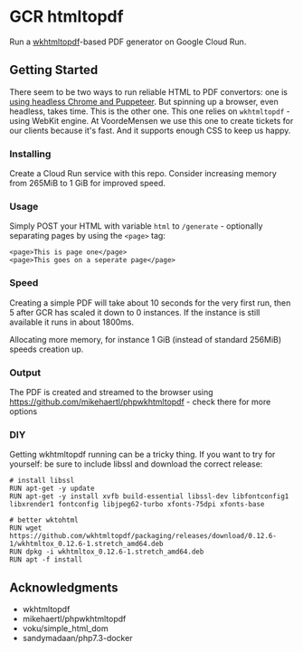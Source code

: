 
# GCR htmltopdf

Run a [wkhtmltopdf](https://github.com/wkhtmltopdf/wkhtmltopdf)-based PDF generator on Google Cloud Run.

## Getting Started

There seem to be two ways to run reliable HTML to PDF convertors: one is [using headless Chrome and Puppeteer](https://www.ribice.ba/cloud-function-html-to-pdf/). But spinning up a browser, even headless, takes time. This is the other one. This one relies on `wkhtmltopdf` - using WebKit engine. At VoordeMensen we use this one to create tickets for our clients because it's fast. And it supports enough CSS to keep us happy.

### Installing

Create a Cloud Run service with this repo. Consider increasing memory from 265MiB to 1 GiB for improved speed.

### Usage
Simply POST your HTML with variable `html` to `/generate` - optionally separating pages by using the `<page>` tag:

```
<page>This is page one</page>
<page>This goes on a seperate page</page>
```

### Speed
Creating a simple PDF will take about 10 seconds for the very first run, then 5 after GCR has scaled it down to 0 instances. If the instance is still available it runs in about 1800ms. 

Allocating more memory, for instance 1 GiB (instead of standard 256MiB) speeds creation up. 

### Output
The PDF is created and streamed to the browser using https://github.com/mikehaertl/phpwkhtmltopdf - check there for more options

### DIY
Getting wkhtmltopdf running can be a tricky thing. If you want to try for yourself: be sure to include libssl and download the correct release:

```
# install libssl
RUN apt-get -y update
RUN apt-get -y install xvfb build-essential libssl-dev libfontconfig1 libxrender1 fontconfig libjpeg62-turbo xfonts-75dpi xfonts-base

# better wktohtml
RUN wget https://github.com/wkhtmltopdf/packaging/releases/download/0.12.6-1/wkhtmltox_0.12.6-1.stretch_amd64.deb 
RUN dpkg -i wkhtmltox_0.12.6-1.stretch_amd64.deb
RUN apt -f install
```

## Acknowledgments

* wkhtmltopdf
* mikehaertl/phpwkhtmltopdf
* voku/simple_html_dom
* sandymadaan/php7.3-docker